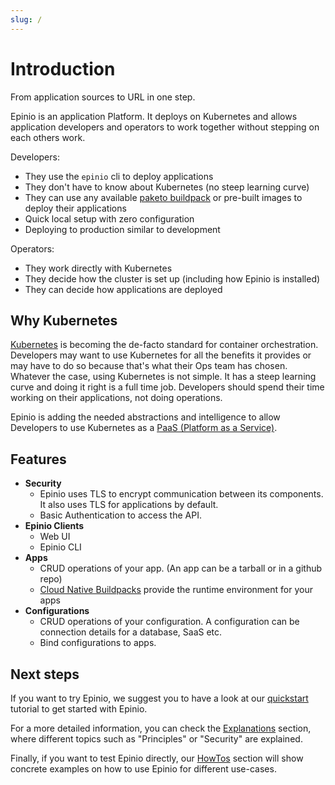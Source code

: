 ```yaml
---
slug: /
---
```


# Introduction

From application sources to URL in one step.

Epinio is an application Platform. It deploys on Kubernetes and allows application developers and operators to work together without stepping on each others work.

Developers:

- They use the `epinio` cli to deploy applications
- They don't have to know about Kubernetes (no steep learning curve)
- They can use any available [paketo buildpack](https://paketo.io/) or pre-built images to deploy their applications
- Quick local setup with zero configuration
- Deploying to production similar to development

Operators:

- They work directly with Kubernetes
- They decide how the cluster is set up (including how Epinio is installed)
- They can decide how applications are deployed

## Why Kubernetes

[Kubernetes](https://kubernetes.io/) is becoming the de-facto standard for container orchestration.
Developers may want to use Kubernetes for all the benefits it provides or may
have to do so because that's what their Ops team has chosen. Whatever the case,
using Kubernetes is not simple. It has a steep learning curve and doing it right
is a full time job. Developers should spend their time working on their applications,
not doing operations.

Epinio is adding the needed abstractions and intelligence to allow Developers
to use Kubernetes as a [PaaS (Platform as a Service)](https://en.wikipedia.org/wiki/Platform_as_a_service).

## Features

- **Security**
  - Epinio uses TLS to encrypt communication between its components. It also uses TLS for applications by default.
  - Basic Authentication to access the API.
- **Epinio Clients**
  - Web UI
  - Epinio CLI
- **Apps**
  - CRUD operations of your app. (An app can be a tarball or in a github repo)
  - [Cloud Native Buildpacks](https://buildpacks.io/) provide the runtime environment for your apps
- **Configurations**
  - CRUD operations of your configuration. A configuration can be connection details for a database, SaaS etc.
  - Bind configurations to apps.

## Next steps

If you want to try Epinio, we suggest you to have a look at
our [quickstart](./tutorials/quickstart.md) tutorial to get started with Epinio.

For a more detailed information, you can check the [Explanations](./explanations/explanations.md) section,
where different topics such as "Principles" or "Security" are explained.

Finally, if you want to test Epinio directly, our [HowTos](./howtos/howtos.md) section
will show concrete examples on how to use Epinio for different use-cases.